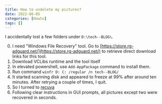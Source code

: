 ```yaml
---
title: How to undelete my pictures?
date: 2022-06-05
categories: [Howto]
tags: []
---
```


I accidentally lost a few folders under `D:\tech--BLOG\`.

0. I need "Windows File Recovery" tool. Go to [https://store.rg-adguard.net/](https://store.rg-adguard.net/) to retrieve direct download links for this tool.
1. Download VCLibs runtime and the tool itself
2. In elevated powershell, use `Add-AppPackage` command to install them.
3. Run command `winfr D: C: /regular /n tech--BLOG/`
4. It started scanning disk and appeared to freeze at 99% after around ten minutes. After retrying a couple of times, I quit.
5. So I turned to [recuva](https://www.ccleaner.com/recuva)
6. Following clear instructions in GUI prompts, all pictures except two were recovered in seconds.
